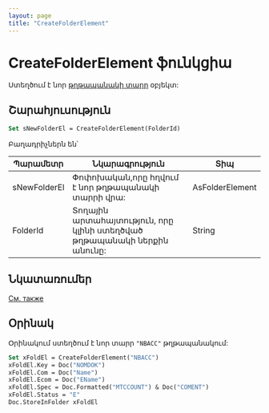 ```yaml
---
layout: page
title: "CreateFolderElement"
---
```


# CreateFolderElement ֆունկցիա

Ստեղծում է նոր [թղթապանակի տարր](../../AsFoldElement.md) օբյեկտ:

## Շարահյուսություն

``` vb
Set sNewFolderEl = CreateFolderElement(FolderId)
```

Բաղադրիչներն են՝

| Պարամետր | Նկարագրություն | Տիպ |
|--|--|--|
|sNewFolderEl|Փոփոխական,որը հղվում է նոր թղթապանակի տարրի վրա:| AsFolderElement |
|FolderId |Տողային արտահայտություն, որը կլինի ստեղծված թղթապանակի ներքին անունը: | String |

## Նկատառումեր

[См. также](../../../constructors.html)

## Օրինակ
Օրինակում ստեղծում է նոր տարր `"NBACC"` թղթապանակում:

``` vb
Set xFoldEl = CreateFolderElement("NBACC")
xFoldEl.Key = Doc("NOMDOK")
xFoldEl.Com = Doc("Name")
xFoldEl.Ecom = Doc("EName")
xFoldEl.Spec = Doc.Formatted("MTCCOUNT") & Doc("COMENT") 
xFoldEl.Status = "E"
Doc.StoreInFolder xFoldEl
```



